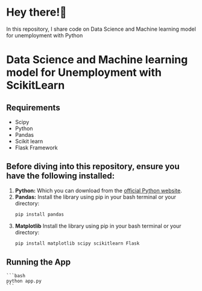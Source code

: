 # Hey there!👋

In this repository, I share code on Data Science and Machine learning model for unemployment with Python

# Data Science and Machine learning model for Unemployment with ScikitLearn

## Requirements
* Scipy
* Python
* Pandas
* Scikit learn
* Flask Framework


## Before diving into this repository, ensure you have the following installed:

1.  **Python:** Which you can download from the [official Python website](https://www.python.org/downloads/).
2.  **Pandas:** Install the library using pip in your bash terminal or your directory:
    ```bash
    pip install pandas
    ```
3.  **Matplotlib** Install the library using pip in your bash terminal or your directory:
    ```bash
    pip install matplotlib scipy scikitlearn Flask
    ```

## Running the App
    ```bash
    python app.py
    ```
